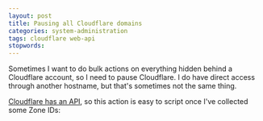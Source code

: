 ```yaml
---
layout: post
title: Pausing all Cloudflare domains
categories: system-administration
tags: cloudflare web-api
stopwords:
---
```


Sometimes I want to do bulk actions on everything hidden behind a
Cloudflare account, so I need to pause Cloudflare. I do have direct
access through another hostname, but that's sometimes not the same
thing.

<!--more-->

[Cloudflare has an API](https://api.cloudflare.com), so this action is
easy to script once I've collected some Zone IDs:

<script src="https://gist.github.com/briandfoy/8b6bf162a5eea7f11e1016273ecdbb14.js"></script>
